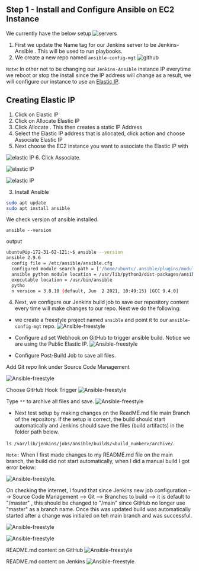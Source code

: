

## Step 1 - Install and Configure Ansible on EC2 Instance

We currently have the below setup
![servers](./img-lb-nginx/img-serverlist.png)

1. First we update the Name tag for our Jenkins server to be Jenkins-Ansible . This will be used to run playbooks.
2. We create a new repo named `ansible-config-mgt`
![github](./img-ansible/img2.png)

<code>Note</code>: In other not to be changing our `Jenkins-Ansible` instance IP everytime we reboot or stop the install since the IP address will change as a result, we will configure our instance to use an [Elastic IP](https://docs.aws.amazon.com/AWSEC2/latest/UserGuide/elastic-ip-addresses-eip.html).
## Creating Elastic IP
1. Click on Elastic IP
2. Click on Allocate Elastic IP
3. Click Allocate . This then creates a static IP Address
4. Select the Elastic IP address that is allocated, click action and choose Associate Elastic IP
5. Next choose the EC2 instance you want to associate the Elastic IP with

![elastic IP](./img-ansible/img3.png)
6. Click Associate.

![elastic IP](./img-ansible/img4.png)

![elastic IP](./img-ansible/img5.png)

3. Install Ansible

```bash
sudo apt update
sudo apt install ansible
```
We check version of ansible installed.

`ansible --version`

output

```bash
ubuntu@ip-172-31-62-121:~$ ansible --version
ansible 2.9.6
  config file = /etc/ansible/ansible.cfg
  configured module search path = ['/home/ubuntu/.ansible/plugins/modules', '/usr/share/ansible/plugins/modules']
  ansible python module location = /usr/lib/python3/dist-packages/ansible
  executable location = /usr/bin/ansible
  pytho
  n version = 3.8.10 (default, Jun  2 2021, 10:49:15) [GCC 9.4.0]
```
4. Next, we configure our Jenkins build job to save our repository content every time will make changes to our repo.
Next we do the following:
- we create a freestyle project named `ansible` and point it to our `ansible-config-mgt` repo.
![Ansible-freestyle](./img-ansible/img6.png)
- Configure ad set Webhook on GitHub to trigger ansible build. Notice we are using the Public Elastic IP.
![Ansible-freestyle](./img-ansible/img7.png)

- Configure Post-Build Job to save all files.

Add Git repo link under Source Code Management

![Ansible-freestyle](./img-ansible/img8.png)

Choose GitHub Hook Trigger
![Ansible-freestyle](./img-ansible/img9.png)

Type `**` to archive all files and save.
![Ansible-freestyle](./img-ansible/img10.png)

- Next test setup by making changes on the ReadME.md file main Branch of the repository. If the setup is correct, the build should start automatically and Jenkins should save the files (build artifacts) in the folder path below.

`ls /var/lib/jenkins/jobs/ansible/builds/<build_number>/archive/`.

`Note:` When I first made changes to my README.md file on the main branch, the build did not start automatically, when I did a manual build I got error below:

![Ansible-freestyle](./img-ansible/img12.png).

On checking the internet, I found that since Jenkins new job configuration --> Source Code Management --> Git --> Branches to build -->
it is default to "/master" , this should be changed to "/main" since GitHub no longer use "master" as a branch name. Once this was updated build was automatically started after a change was initialed on teh main branch and was successful.

![Ansible-freestyle](./img-ansible/img11.png)

![Ansible-freestyle](./img-ansible/img13.png)


README.md content on GitHub
![Ansible-freestyle](./img-ansible/img14.png)

README.md content on Jenkins
![Ansible-freestyle](./img-ansible/img15.png)